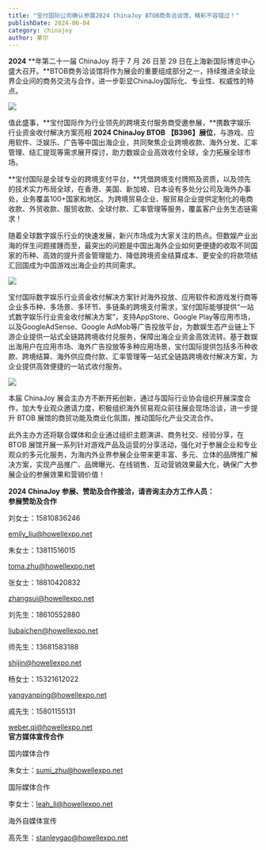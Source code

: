 ```yaml
---
title: "宝付国际公司确认参展2024 ChinaJoy BTOB商务洽谈馆，精彩不容错过！"
publishDate: 2024-06-04
category: chinajoy
author: 莱尔
---
```


**2024** **年第二十一届 ChinaJoy 将于 7 月 26 日至 29 日在上海新国际博览中心盛大召开。**BTOB商务洽谈馆将作为展会的重要组成部分之一，持续推进全球业界企业间的商务交流与合作，进一步彰显ChinaJoy国际化、专业性、权威性的特点。

![](https://ec-net-1251389766.cos.ap-shanghai.myqcloud.com/wp-content/uploads/2024/06/20240604215507327-1024x576.jpg)

值此盛事，**宝付国际作为行业领先的跨境支付服务商受邀参展，**携数字娱乐行业资金收付解决方案亮相 **2024 ChinaJoy BTOB** **【B396】展位**，与游戏、应用软件、泛娱乐、广告等中国出海企业，共同聚焦企业跨境收款、海外分发、汇率管理、结汇提现等需求展开探讨，助力数娱企业高效收付全球，全力拓展全球市场。

**宝付国际是全球专业的跨境支付平台，**凭借跨境支付牌照及资质，以及领先的技术实力布局全球，在香港、美国、新加坡、日本设有多处分公司及海外办事处，业务覆盖100+国家和地区。为跨境贸易企业、服贸易企业提供定制化的电商收款、外贸收款、服贸收款、全球付款、汇率管理等服务，覆盖客户业务生态链需求！

随着全球数字娱乐行业的快速发展，新兴市场成为大家关注的热点。但数娱产业出海的伴生问题接踵而至，最突出的问题是中国出海外企业如何更便捷的收取不同国家的币种、高效的提升资金管理能力、降低跨境资金结算成本、更安全的将款项结汇回国成为中国游戏出海企业的共同需求。

![](https://ec-net-1251389766.cos.ap-shanghai.myqcloud.com/wp-content/uploads/2024/06/20240604215507934.jpg)

宝付国际数字娱乐行业资金收付解决方案针对海外投放、应用软件和游戏发行商等企业多币种、多场景、多环节、多链条的跨境支付需求，宝付国际能够提供“一站式数字娱乐行业资金收付解决方案”，支持AppStore、Google Play等应用市场，以及GoogleAdSense、Google AdMob等广告投放平台，为数娱生态产业链上下游企业提供一站式全链路跨境收付兑服务，保障出海企业资金高效流转。基于数娱出海用户在应用市场、海外广告投放等多种应用场景，宝付国际提供包括多币种收款、跨境结算、海外供应商付款、汇率管理等一站式全链路跨境收付解决方案，为企业提供高效便捷的一站式收付服务。

![](https://ec-net-1251389766.cos.ap-shanghai.myqcloud.com/wp-content/uploads/2024/06/20240604215514823.jpg)

本届 ChinaJoy 展会主办方不断开拓创新，通过与国际行业协会组织开展深度合作，加大专业观众邀请力度，积极组织海外贸易观众前往展会现场洽谈，进一步提升 BTOB 展馆的商贸功能及商业化氛围，推动国际化产业交流合作。

此外主办方还将联合媒体和企业通过组织主题演讲、商务社交、经验分享，在 BTOB 展馆开展一系列针对游戏产品及运营的分享活动，强化对于参展企业和专业观众的多元化服务，为海内外业界参展企业带来更丰富、多元、立体的品牌推广解决方案，实现产品推广、品牌曝光、在线销售、互动营销效果最大化，确保广大参展企业的参展效果和营销价值！

**2024 ChinaJoy** **参展、赞助及合作接洽，请咨询主办方工作人员：**  
**参展赞助及合作**

刘女士：15810836246

[emily\_liu@howellexpo.net](mailto:emily_liu@howellexpo.net)

朱女士：13811516015

toma.zhu@howellexpo.net

张女士：18810420832

zhangsui@howellexpo.net

刘先生：18610552880

liubaichen@howellexpo.net

师先生：13681583188

shijin@howellexpo.net

杨女士：15321612022

yangyanping@howellexpo.net

戚先生：15801155131

weber.qi@howellexpo.net  
**官方媒体宣传合作**

国内媒体合作

朱女士：[sumi\_zhu@howellexpo.net](mailto:sumi_zhu@howellexpo.net)

国际媒体合作

李女士：[leah\_li@howellexpo.net](mailto:leah_li@howellexpo.net)

海外自媒体宣传

高先生：stanleygao@howellexpo.net
